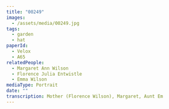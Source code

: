 ```yaml
---
title: "00249"
images:
  - /assets/media/00249.jpg
tags:
  - garden
  - hat
paperId:
  - Velox
  - A65
relatedPeople:
  - Margaret Ann Wilson
  - Florence Julia Entwistle
  - Emma Wilson
mediaType: Portrait
date: ""
transcription: Mother (Florence Wilson), Margaret, Aunt Em
---
```

